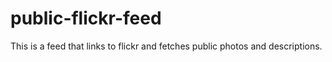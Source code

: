 # public-flickr-feed
This is a feed that links to flickr and fetches public photos and descriptions.
